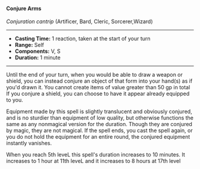 #### Conjure Arms
*Conjuration cantrip* (Artificer, Bard, Cleric, Sorcerer,Wizard)
___
- **Casting Time:** 1 reaction, taken at the start of your turn 
- **Range:** Self 
- **Components:** V, S 
- **Duration:** 1 minute
---
Until the end of your turn, when you would be able to draw a weapon or shield, you can instead conjure an object of that form into your hand(s) as if you'd drawn it. You cannot create items of value greater than 50 gp in total If you conjure a shield, you can choose to have it appear already equipped to you.

Equipment made by this spell is slightly translucent and obviously conjured, and is no sturdier than equip­ment of low quality, but otherwise functions the same as any nonmagical version for the duration. Though they are conjured by magic, they are not magical. If the spell ends, you cast the spell again, or you do not hold the equipment for an entire round, the conjured equipment instantly vanishes. 

When you reach 5th leveL this spell's duration increases to 10 minutes. It increases to 1 hour at 11th leveL and it increases to 8 hours at 17th level 
